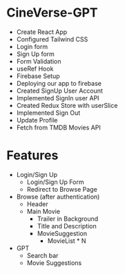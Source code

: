 # CineVerse-GPT

- Create React App
- Configured Tailwind CSS
- Login form
- Sign Up form
- Form Validation
- useRef Hook
- Firebase Setup
- Deploying our app to firebase
- Created SignUp User Account
- Implemented SignIn user API
- Created Redux Store with userSlice
- Implemented Sign Out
- Update Profile
- Fetch from TMDB Movies API


# Features
-   Login/Sign Up
    -   Login/Sign Up Form
    -   Redirect to Browse Page
-   Browse (after authentication)
    -   Header
    -   Main Movie
        -   Trailer in Background
        -   Title and Description
        -   MovieSuggestion
            -   MovieList * N
- GPT
  - Search bar
  - Movie Suggestions
  